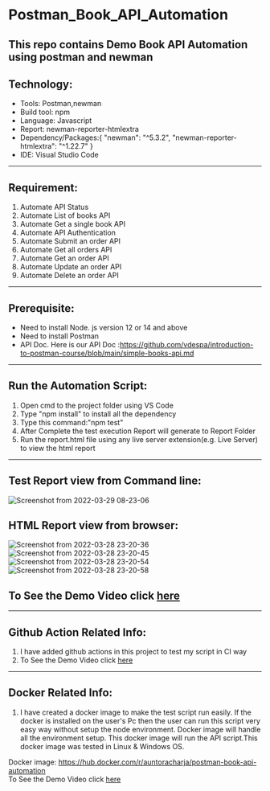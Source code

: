 # Postman_Book_API_Automation
This repo contains Demo Book API Automation using postman and newman
-----------------------------------------------------------
## Technology: <br>
* Tools: Postman,newman <br>
* Build tool: npm <br>
* Language: Javascript <br>
* Report: newman-reporter-htmlextra <br>
* Dependency/Packages:{
        "newman": "^5.3.2",
    "newman-reporter-htmlextra": "^1.22.7"
} <br>
* IDE: Visual Studio Code <br>

----------------------------------------------------------

## Requirement:<br>
1. Automate API Status
2. Automate List of books API
3. Automate Get a single book API
4. Automate API Authentication
5. Automate Submit an order API
6. Automate Get all orders API
7. Automate Get an order API
8. Automate Update an order API
9. Automate Delete an order API

----------------------------------------------------------

## Prerequisite:
* Need to install Node. js version 12 or 14 and above
* Need to install Postman
* API Doc. Here is our API Doc :https://github.com/vdespa/introduction-to-postman-course/blob/main/simple-books-api.md

----------------------------------------------------------

## Run the Automation Script:
1. Open cmd to the project folder using VS Code
2. Type "npm install" to install all the dependency
3. Type this command:"npm test"
4. After Complete the test execution Report will generate to Report Folder
5. Run the report.html file using any live server extension(e.g. Live Server) to view the html report

----------------------------------------------------------

## Test Report view from Command line:
![Screenshot from 2022-03-29 08-23-06](https://user-images.githubusercontent.com/38497405/160739845-29acaff5-2eaf-4c89-a076-69faeb24c9ab.png)

## HTML Report view from browser:
![Screenshot from 2022-03-28 23-20-36](https://user-images.githubusercontent.com/38497405/160739874-b2e9482f-b9dc-4b3b-b3d4-d4c439965f40.png)
![Screenshot from 2022-03-28 23-20-45](https://user-images.githubusercontent.com/38497405/160739877-91f5b9e1-d0c0-4686-a252-60fe24d8903e.png)
![Screenshot from 2022-03-28 23-20-54](https://user-images.githubusercontent.com/38497405/160739883-8e4f6227-868d-48c4-b6e8-f239b8e15758.png)
![Screenshot from 2022-03-28 23-20-58](https://user-images.githubusercontent.com/38497405/160739886-0fd89927-49b2-42d4-b79e-74bea1f2d37a.png)

## To See the Demo Video click [here](https://www.youtube.com/watch?v=cR1rp4J7UAs)

----------------------------------------------------------

## Github Action Related Info:<br>
1. I have added github actions in this project to test my script in CI way <br>
2. To See the Demo Video click [here](https://www.youtube.com/watch?v=jnvU4ebpy2o)<br>

----------------------------------------------------------
## Docker Related Info:<br>
1. I have created a docker image to make the test script run easily. If the docker is installed on the user's Pc then the user can run this script very easy way without setup the node environment. Docker image will handle all the environment setup. This docker image will run the API script.This docker image was tested in Linux & Windows OS.<br>

Docker image: https://hub.docker.com/r/auntoracharja/postman-book-api-automation <br>
To See the Demo Video click [here](https://youtu.be/cFkWSptwKLo)<br>
